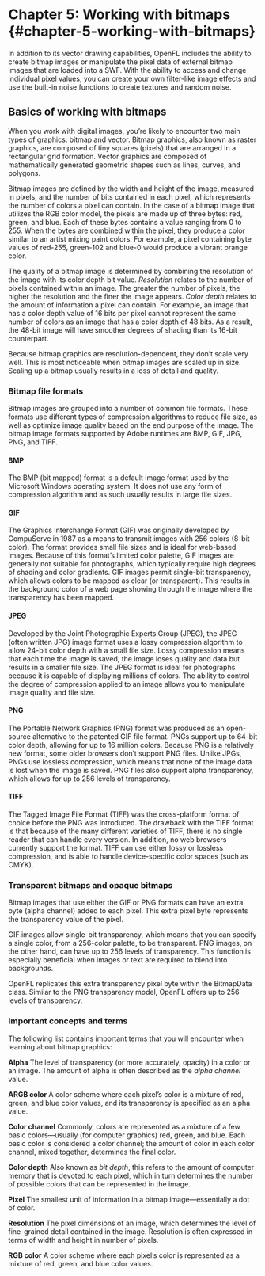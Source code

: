 # Chapter 5: Working with bitmaps {#chapter-5-working-with-bitmaps}

In addition to its vector drawing capabilities, OpenFL includes the ability to create bitmap images or manipulate the pixel data of external bitmap images that are loaded into a SWF. With the ability to access and change individual pixel values, you can create your own filter-like image effects and use the built-in noise functions to create textures and random noise.

<!--
*   [Renaun Erickson: Rendering game assets in Haxe using blitting techniques](http://www.adobe.com/devnet/flex/articles/Haxe_blitting.html)
*   [Bitmap programming](http://my.safaribooksonline.com/0596526946/bitmap_programming): Chapter 26 of Essential Haxe 3 by Colin Moock (O&#039;Reilly Media, 2007)
*   [Mike Jones: Working with Sprites in Pushbutton Engine](http://blog.flashgen.com/2011/03/22/working-with-sprites-in-pushbutton-engine/)
*   [Flash &amp; Math: Pixel Particles Made Simple](http://www.flashandmath.com/intermediate/pixtut/)
*   [Flixel](http://flixel.org/)
-->

## Basics of working with bitmaps

When you work with digital images, you’re likely to encounter two main types of graphics: bitmap and vector. Bitmap graphics, also known as raster graphics, are composed of tiny squares (pixels) that are arranged in a rectangular grid formation. Vector graphics are composed of mathematically generated geometric shapes such as lines, curves, and polygons.

Bitmap images are defined by the width and height of the image, measured in pixels, and the number of bits contained in each pixel, which represents the number of colors a pixel can contain. In the case of a bitmap image that utilizes the RGB color model, the pixels are made up of three bytes: red, green, and blue. Each of these bytes contains a value ranging from 0 to 255. When the bytes are combined within the pixel, they produce a color similar to an artist mixing paint colors. For example, a pixel containing byte values of red-255, green-102 and blue-0 would produce a vibrant orange color.

The quality of a bitmap image is determined by combining the resolution of the image with its color depth bit value. _Resolution_ relates to the number of pixels contained within an image. The greater the number of pixels, the higher the resolution and the finer the image appears. _Color depth_ relates to the amount of information a pixel can contain. For example, an image that has a color depth value of 16 bits per pixel cannot represent the same number of colors as an image that has a color depth of 48 bits. As a result, the 48-bit image will have smoother degrees of shading than its 16-bit counterpart.

Because bitmap graphics are resolution-dependent, they don’t scale very well. This is most noticeable when bitmap images are scaled up in size. Scaling up a bitmap usually results in a loss of detail and quality.

### Bitmap file formats

Bitmap images are grouped into a number of common file formats. These formats use different types of compression algorithms to reduce file size, as well as optimize image quality based on the end purpose of the image. The bitmap image formats supported by Adobe runtimes are BMP, GIF, JPG, PNG, and TIFF.

#### BMP

The BMP (bit mapped) format is a default image format used by the Microsoft Windows operating system. It does not use any form of compression algorithm and as such usually results in large file sizes.

#### GIF

The Graphics Interchange Format (GIF) was originally developed by CompuServe in 1987 as a means to transmit images with 256 colors (8-bit color). The format provides small file sizes and is ideal for web-based images. Because of this format’s limited color palette, GIF images are generally not suitable for photographs, which typically require high degrees of shading and color gradients. GIF images permit single-bit transparency, which allows colors to be mapped as clear (or transparent). This results in the background color of a web page showing through the image where the transparency has been mapped.

#### JPEG

Developed by the Joint Photographic Experts Group (JPEG), the JPEG (often written JPG) image format uses a lossy compression algorithm to allow 24-bit color depth with a small file size. Lossy compression means that each time the image is saved, the image loses quality and data but results in a smaller file size. The JPEG format is ideal for photographs because it is capable of displaying millions of colors. The ability to control the degree of compression applied to an image allows you to manipulate image quality and file size.

#### PNG

The Portable Network Graphics (PNG) format was produced as an open-source alternative to the patented GIF file format. PNGs support up to 64-bit color depth, allowing for up to 16 million colors. Because PNG is a relatively new format, some older browsers don’t support PNG files. Unlike JPGs, PNGs use lossless compression, which means that none of the image data is lost when the image is saved. PNG files also support alpha transparency, which allows for up to 256 levels of transparency.

#### TIFF

The Tagged Image File Format (TIFF) was the cross-platform format of choice before the PNG was introduced. The drawback with the TIFF format is that because of the many different varieties of TIFF, there is no single reader that can handle every version. In addition, no web browsers currently support the format. TIFF can use either lossy or lossless compression, and is able to handle device-specific color spaces (such as CMYK).

### Transparent bitmaps and opaque bitmaps

Bitmap images that use either the GIF or PNG formats can have an extra byte (alpha channel) added to each pixel. This extra pixel byte represents the transparency value of the pixel.

GIF images allow single-bit transparency, which means that you can specify a single color, from a 256-color palette, to be transparent. PNG images, on the other hand, can have up to 256 levels of transparency. This function is especially beneficial when images or text are required to blend into backgrounds.

OpenFL replicates this extra transparency pixel byte within the BitmapData class. Similar to the PNG transparency model, OpenFL offers up to 256 levels of transparency.

### Important concepts and terms

The following list contains important terms that you will encounter when learning about bitmap graphics:

**Alpha** The level of transparency (or more accurately, opacity) in a color or an image. The amount of alpha is often described as the _alpha channel_ value.

**ARGB color** A color scheme where each pixel’s color is a mixture of red, green, and blue color values, and its transparency is specified as an alpha value.

**Color channel** Commonly, colors are represented as a mixture of a few basic colors—usually (for computer graphics) red, green, and blue. Each basic color is considered a color channel; the amount of color in each color channel, mixed together, determines the final color.

**Color depth** Also known as _bit depth_, this refers to the amount of computer memory that is devoted to each pixel, which in turn determines the number of possible colors that can be represented in the image.

**Pixel** The smallest unit of information in a bitmap image—essentially a dot of color.

**Resolution** The pixel dimensions of an image, which determines the level of fine-grained detail contained in the image. Resolution is often expressed in terms of width and height in number of pixels.

**RGB color** A color scheme where each pixel’s color is represented as a mixture of red, green, and blue color values.